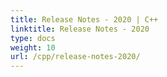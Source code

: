 ```yaml
---
title: Release Notes - 2020 | C++
linktitle: Release Notes - 2020
type: docs
weight: 10
url: /cpp/release-notes-2020/
---
```



